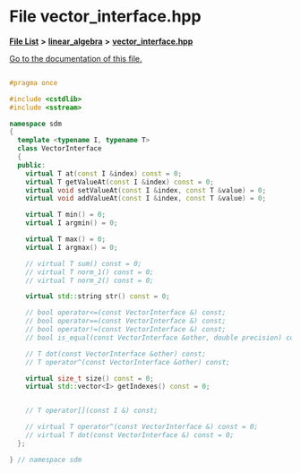 
# File vector\_interface.hpp

[**File List**](files.md) **>** [**linear\_algebra**](dir_f6794c324212297d566732725cbf26ea.md) **>** [**vector\_interface.hpp**](vector__interface_8hpp.md)

[Go to the documentation of this file.](vector__interface_8hpp.md) 


````cpp

#pragma once

#include <cstdlib>
#include <sstream>

namespace sdm
{
  template <typename I, typename T>
  class VectorInterface
  {
  public:
    virtual T at(const I &index) const = 0;
    virtual T getValueAt(const I &index) const = 0;
    virtual void setValueAt(const I &index, const T &value) = 0;
    virtual void addValueAt(const I &index, const T &value) = 0;

    virtual T min() = 0;
    virtual I argmin() = 0;

    virtual T max() = 0;
    virtual I argmax() = 0;

    // virtual T sum() const = 0;
    // virtual T norm_1() const = 0;
    // virtual T norm_2() const = 0;

    virtual std::string str() const = 0;

    // bool operator<=(const VectorInterface &) const;
    // bool operator==(const VectorInterface &) const;
    // bool operator!=(const VectorInterface &) const;
    // bool is_equal(const VectorInterface &other, double precision) const;

    // T dot(const VectorInterface &other) const;
    // T operator^(const VectorInterface &other) const;

    virtual size_t size() const = 0;
    virtual std::vector<I> getIndexes() const = 0;


    // T operator[](const I &) const;

    // virtual T operator^(const VectorInterface &) const = 0;
    // virtual T dot(const VectorInterface &) const = 0;
  };

} // namespace sdm
````

